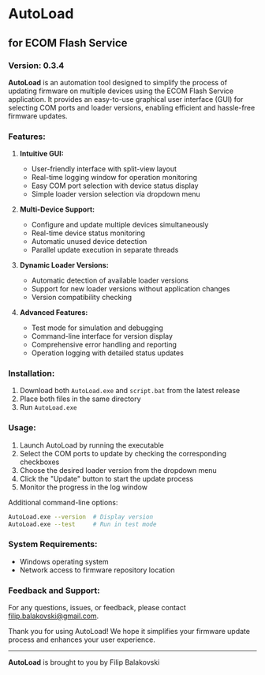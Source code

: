 # AutoLoad
## for ECOM Flash Service
### Version: 0.3.4

**AutoLoad** is an automation tool designed to simplify the process of updating firmware on multiple devices using the ECOM Flash Service application. It provides an easy-to-use graphical user interface (GUI) for selecting COM ports and loader versions, enabling efficient and hassle-free firmware updates.

### Features:

1. **Intuitive GUI:** 
   - User-friendly interface with split-view layout
   - Real-time logging window for operation monitoring
   - Easy COM port selection with device status display
   - Simple loader version selection via dropdown menu

2. **Multi-Device Support:** 
   - Configure and update multiple devices simultaneously
   - Real-time device status monitoring
   - Automatic unused device detection
   - Parallel update execution in separate threads

3. **Dynamic Loader Versions:** 
   - Automatic detection of available loader versions
   - Support for new loader versions without application changes
   - Version compatibility checking

4. **Advanced Features:**
   - Test mode for simulation and debugging
   - Command-line interface for version display
   - Comprehensive error handling and reporting
   - Operation logging with detailed status updates

### Installation:

1. Download both `AutoLoad.exe` and `script.bat` from the latest release
2. Place both files in the same directory
3. Run `AutoLoad.exe`

### Usage:

1. Launch AutoLoad by running the executable
2. Select the COM ports to update by checking the corresponding checkboxes
3. Choose the desired loader version from the dropdown menu
4. Click the "Update" button to start the update process
5. Monitor the progress in the log window

Additional command-line options:
```bash
AutoLoad.exe --version  # Display version
AutoLoad.exe --test     # Run in test mode
```

### System Requirements:

- Windows operating system
- Network access to firmware repository location

### Feedback and Support:

For any questions, issues, or feedback, please contact [filip.balakovski@gmail.com](mailto:filip.balakovski@gmail.com).

Thank you for using AutoLoad! We hope it simplifies your firmware update process and enhances your user experience.

---

**AutoLoad** is brought to you by Filip Balakovski

